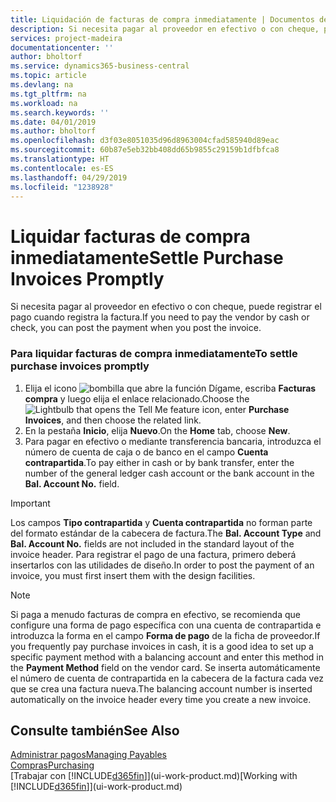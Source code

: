 ```yaml
---
title: Liquidación de facturas de compra inmediatamente | Documentos de Microsoft
description: Si necesita pagar al proveedor en efectivo o con cheque, puede hacer que se realice el registro correspondiente cuando se registra la factura.
services: project-madeira
documentationcenter: ''
author: bholtorf
ms.service: dynamics365-business-central
ms.topic: article
ms.devlang: na
ms.tgt_pltfrm: na
ms.workload: na
ms.search.keywords: ''
ms.date: 04/01/2019
ms.author: bholtorf
ms.openlocfilehash: d3f03e8051035d96d8963004cfad585940d89eac
ms.sourcegitcommit: 60b87e5eb32bb408dd65b9855c29159b1dfbfca8
ms.translationtype: HT
ms.contentlocale: es-ES
ms.lasthandoff: 04/29/2019
ms.locfileid: "1238928"
---
```

# <a name="settle-purchase-invoices-promptly"></a><span data-ttu-id="31877-103">Liquidar facturas de compra inmediatamente</span><span class="sxs-lookup"><span data-stu-id="31877-103">Settle Purchase Invoices Promptly</span></span>
<span data-ttu-id="31877-104">Si necesita pagar al proveedor en efectivo o con cheque, puede registrar el pago cuando registra la factura.</span><span class="sxs-lookup"><span data-stu-id="31877-104">If you need to pay the vendor by cash or check, you can post the payment when you post the invoice.</span></span>  
  
### <a name="to-settle-purchase-invoices-promptly"></a><span data-ttu-id="31877-105">Para liquidar facturas de compra inmediatamente</span><span class="sxs-lookup"><span data-stu-id="31877-105">To settle purchase invoices promptly</span></span>  
1. <span data-ttu-id="31877-106">Elija el icono ![bombilla que abre la función Dígame](media/ui-search/search_small.png "Dígame que desea hacer"), escriba **Facturas compra** y luego elija el enlace relacionado.</span><span class="sxs-lookup"><span data-stu-id="31877-106">Choose the ![Lightbulb that opens the Tell Me feature](media/ui-search/search_small.png "Tell me what you want to do") icon, enter **Purchase Invoices**, and then choose the related link.</span></span>  
2. <span data-ttu-id="31877-107">En la pestaña **Inicio**, elija **Nuevo**.</span><span class="sxs-lookup"><span data-stu-id="31877-107">On the **Home** tab, choose **New**.</span></span>  
3.  <span data-ttu-id="31877-108">Para pagar en efectivo o mediante transferencia bancaria, introduzca el número de cuenta de caja o de banco en el campo **Cuenta contrapartida**.</span><span class="sxs-lookup"><span data-stu-id="31877-108">To pay either in cash or by bank transfer, enter the number of the general ledger cash account or the bank account in the **Bal. Account No.** field.</span></span>  
  
> [!IMPORTANT]  
>  <span data-ttu-id="31877-109">Los campos **Tipo contrapartida** y **Cuenta contrapartida** no forman parte del formato estándar de la cabecera de factura.</span><span class="sxs-lookup"><span data-stu-id="31877-109">The **Bal. Account Type** and **Bal. Account No.** fields are not included in the standard layout of the invoice header.</span></span> <span data-ttu-id="31877-110">Para registrar el pago de una factura, primero deberá insertarlos con las utilidades de diseño.</span><span class="sxs-lookup"><span data-stu-id="31877-110">In order to post the payment of an invoice, you must first insert them with the design facilities.</span></span>  
  
> [!NOTE]  
>  <span data-ttu-id="31877-111">Si paga a menudo facturas de compra en efectivo, se recomienda que configure una forma de pago específica con una cuenta de contrapartida e introduzca la forma en el campo **Forma de pago** de la ficha de proveedor.</span><span class="sxs-lookup"><span data-stu-id="31877-111">If you frequently pay purchase invoices in cash, it is a good idea to set up a specific payment method with a balancing account and enter this method in the **Payment Method** field on the vendor card.</span></span> <span data-ttu-id="31877-112">Se inserta automáticamente el número de cuenta de contrapartida en la cabecera de la factura cada vez que se crea una factura nueva.</span><span class="sxs-lookup"><span data-stu-id="31877-112">The balancing account number is inserted automatically on the invoice header every time you create a new invoice.</span></span>  
  
## <a name="see-also"></a><span data-ttu-id="31877-113">Consulte también</span><span class="sxs-lookup"><span data-stu-id="31877-113">See Also</span></span>  
[<span data-ttu-id="31877-114">Administrar pagos</span><span class="sxs-lookup"><span data-stu-id="31877-114">Managing Payables</span></span>](payables-manage-payables.md)  
[<span data-ttu-id="31877-115">Compras</span><span class="sxs-lookup"><span data-stu-id="31877-115">Purchasing</span></span>](purchasing-manage-purchasing.md)  
<span data-ttu-id="31877-116">[Trabajar con [!INCLUDE[d365fin](includes/d365fin_md.md)]](ui-work-product.md)</span><span class="sxs-lookup"><span data-stu-id="31877-116">[Working with [!INCLUDE[d365fin](includes/d365fin_md.md)]](ui-work-product.md)</span></span>
